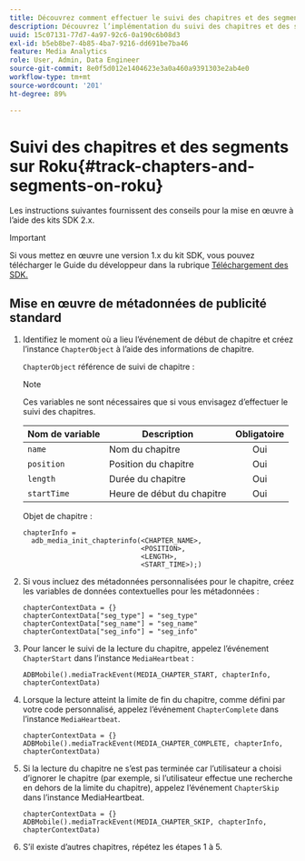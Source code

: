 ```yaml
---
title: Découvrez comment effectuer le suivi des chapitres et des segments sur Roku
description: Découvrez l’implémentation du suivi des chapitres et des segments à l’aide du SDK Media sur Roku.
uuid: 15c07131-77d7-4a97-92c6-0a190c6b08d3
exl-id: b5eb8be7-4b85-4ba7-9216-dd691be7ba46
feature: Media Analytics
role: User, Admin, Data Engineer
source-git-commit: 8e0f5d012e1404623e3a0a460a9391303e2ab4e0
workflow-type: tm+mt
source-wordcount: '201'
ht-degree: 89%

---
```


# Suivi des chapitres et des segments sur Roku{#track-chapters-and-segments-on-roku}

Les instructions suivantes fournissent des conseils pour la mise en œuvre à l’aide des kits SDK 2.x.

>[!IMPORTANT]
>
> Si vous mettez en œuvre une version 1.x du kit SDK, vous pouvez télécharger le Guide du développeur dans la rubrique [Téléchargement des SDK.](/help/sdk-implement/download-sdks.md)

## Mise en œuvre de métadonnées de publicité standard

1. Identifiez le moment où a lieu l’événement de début de chapitre et créez l’instance `ChapterObject` à l’aide des informations de chapitre.

   `ChapterObject` référence de suivi de chapitre :

   >[!NOTE]
   >
   >Ces variables ne sont nécessaires que si vous envisagez d’effectuer le suivi des chapitres.

   | Nom de variable | Description | Obligatoire |
   | --- | --- | :---: |
   | `name` | Nom du chapitre | Oui |
   | `position` | Position du chapitre | Oui |
   | `length` | Durée du chapitre | Oui |
   | `startTime` | Heure de début du chapitre | Oui |

   Objet de chapitre :

   ```
   chapterInfo =  
     adb_media_init_chapterinfo(<CHAPTER_NAME>,  
                                <POSITION>,  
                                <LENGTH>,  
                                <START_TIME>);)
   ```

1. Si vous incluez des métadonnées personnalisées pour le chapitre, créez les variables de données contextuelles pour les métadonnées :

   ```
   chapterContextData = {}
   chapterContextData["seg_type"] = "seg_type"
   chapterContextData["seg_name"] = "seg_name"
   chapterContextData["seg_info"] = "seg_info"
   ```

1. Pour lancer le suivi de la lecture du chapitre, appelez l’événement `ChapterStart` dans l’instance `MediaHeartbeat` :

   ```
   ADBMobile().mediaTrackEvent(MEDIA_CHAPTER_START, chapterInfo, chapterContextData)
   ```

1. Lorsque la lecture atteint la limite de fin du chapitre, comme défini par votre code personnalisé, appelez l’événement `ChapterComplete` dans l’instance `MediaHeartbeat`.

   ```
   chapterContextData = {}
   ADBMobile().mediaTrackEvent(MEDIA_CHAPTER_COMPLETE, chapterInfo, chapterContextData)
   ```

1. Si la lecture du chapitre ne s’est pas terminée car l’utilisateur a choisi d’ignorer le chapitre (par exemple, si l’utilisateur effectue une recherche en dehors de la limite du chapitre), appelez l’événement `ChapterSkip` dans l’instance MediaHeartbeat.

   ```
   chapterContextData = {}
   ADBMobile().mediaTrackEvent(MEDIA_CHAPTER_SKIP, chapterInfo, chapterContextData)
   ```

1. S’il existe d’autres chapitres, répétez les étapes 1 à 5.
